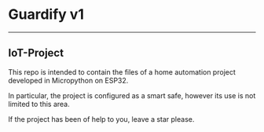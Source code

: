 # Guardify v1
___
## IoT-Project

This repo is intended to contain the files of a home automation project developed in Micropython on ESP32.

In particular, the project is configured as a smart safe, however its use is not limited to this area.

If the project has been of help to you, leave a star please.
